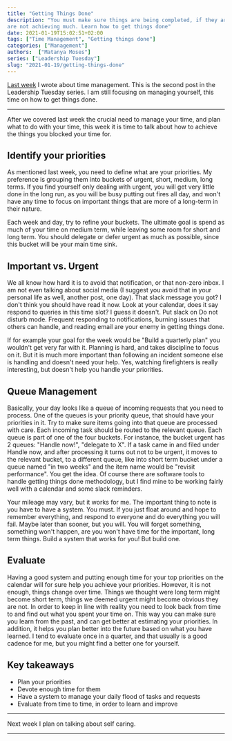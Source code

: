 ```yaml
---
title: "Getting Things Done"
description: "You must make sure things are being completed, if they aren't, you
are not achieving much. Learn how to get things done"
date: 2021-01-19T15:02:51+02:00
tags: ["Time Management", "Getting things done"]
categories: ["Management"]
authors:  ["Matanya Moses"]
series: ["Leadership Tuesday"]
slug: "2021-01-19/getting-things-done"
---
```


[Last week](https://www.matanyamos.es/posts/2021-01-12/managing-self) I wrote
about time management. This is the second post in the Leadership Tuesday series.
I am still focusing on managing yourself, this time on how to get things done.

---

After we covered last week the crucial need to manage your time, and plan what
to do with your time, this week it is time to talk about how to achieve the
things you blocked your time for.

## Identify your priorities
As mentioned last week, you need to define what are your priorities. My
preference is grouping them into buckets of urgent, short, medium, long terms.
If you find yourself only dealing with urgent, you will get very little done in
the long run, as you will be busy putting out fires all day, and won't have any
time to focus on important things that are more of a long-term in their nature. 

Each week and day, try to refine your buckets. The ultimate goal is spend as
much of your time on medium term, while leaving some room for short and long
term. You should delegate or defer urgent as much as possible, since this bucket
will be your main time sink. 

## Important vs. Urgent
We all know how hard it is to avoid that notification, or that non-zero inbox. I
am not even talking about social media (I suggest you avoid that in your
personal life as well, another post, one day). That slack message you got? I
don't think you should have read it now. Look at your calendar, does it say
respond to queries in this time slot? I guess it doesn't. Put slack on Do not
disturb mode. Frequent responding to notifications, burning issues that others
can handle, and reading email are your enemy in getting things done. 

If for example your goal for the week would be "Build a quarterly plan" you
wouldn't get very far with it. Planning is hard, and takes discipline to focus
on it. But it is much more important than following an incident someone else is
handling and doesn't need your help. Yes, watching firefighters is really
interesting, but doesn't help you handle *your* priorities. 

## Queue Management
Basically, your day looks like a queue of incoming requests that you need to
process. One of the queues is your priority queue, that should have your
priorities in it. Try to make sure items going into that queue are processed with care. 
Each incoming task should be routed to the relevant queue. 
Each queue is part of one of the four buckets. For instance,
the bucket urgent has 2 queues: "Handle now!", "delegate to X". If a task came
in and filed under Handle now, and after processing it turns out not to be
urgent, it moves to the relevant bucket, to a different queue, like into short
term bucket under a queue named "in two weeks" and the item name would be
"revisit performance". You get the idea. Of course there are software tools to
handle getting things done methodology, but I find mine to be working fairly
well with a calendar and some slack reminders. 

Your mileage may vary, but it works for me. The important thing to note is you
have to have a system. You must. If you just float around and hope to remember
everything, and respond to everyone and do everything you will fail. Maybe later
than sooner, but you will. You will forget something, something won't happen,
are you won't have time for the important, long term things. Build a system that
works for you! But build one.

## Evaluate
Having a good system and putting enough time for your top priorities on the
calendar will for sure help you achieve your priorities. However, it is not
enough, things change over time. Things we thought were long term might become
short term, things we deemed urgent might become obvious they are not. In order
to keep in line with reality you need to look back from time to and find out
what you spent your time on. This way you can make sure you learn from the past,
and can get better at estimating your priorities. In addition, it helps you plan
better into the future based on what you have learned. I tend to evaluate once
in a quarter, and that usually is a good cadence for me, but you might find a
better one for yourself. 

## Key takeaways

* Plan your priorities
* Devote enough time for them
* Have a system to manage your daily flood of tasks and requests
* Evaluate from time to time, in order to learn and improve

---

Next week I plan on talking about self caring.

---
